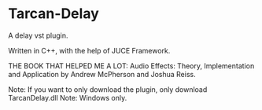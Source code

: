 # Tarcan-Delay
A delay vst plugin. 

Written in C++, with the help of JUCE Framework.

THE BOOK THAT HELPED ME A LOT: Audio Effects: Theory, Implementation and Application by Andrew McPherson and Joshua Reiss.

Note: If you want to only download the plugin, only download TarcanDelay.dll
Note: Windows only.
